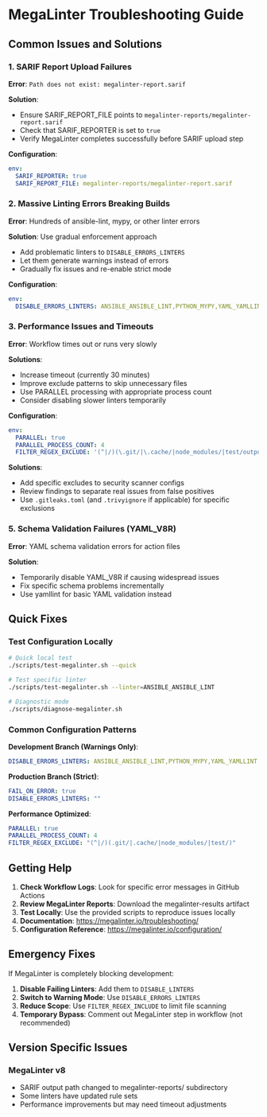 # MegaLinter Troubleshooting Guide

## Common Issues and Solutions

### 1. SARIF Report Upload Failures

**Error**: `Path does not exist: megalinter-report.sarif`

**Solution**:

- Ensure SARIF_REPORT_FILE points to `megalinter-reports/megalinter-report.sarif`
- Check that SARIF_REPORTER is set to `true`
- Verify MegaLinter completes successfully before SARIF upload step

**Configuration**:

```yaml
env:
  SARIF_REPORTER: true
  SARIF_REPORT_FILE: megalinter-reports/megalinter-report.sarif
```

### 2. Massive Linting Errors Breaking Builds

**Error**: Hundreds of ansible-lint, mypy, or other linter errors

**Solution**: Use gradual enforcement approach

- Add problematic linters to `DISABLE_ERRORS_LINTERS`
- Let them generate warnings instead of errors
- Gradually fix issues and re-enable strict mode

**Configuration**:

```yaml
env:
  DISABLE_ERRORS_LINTERS: ANSIBLE_ANSIBLE_LINT,PYTHON_MYPY,YAML_YAMLLINT
```

### 3. Performance Issues and Timeouts

**Error**: Workflow times out or runs very slowly

**Solutions**:

- Increase timeout (currently 30 minutes)
- Improve exclude patterns to skip unnecessary files
- Use PARALLEL processing with appropriate process count
- Consider disabling slower linters temporarily

**Configuration**:

```yaml
env:
  PARALLEL: true
  PARALLEL_PROCESS_COUNT: 4
  FILTER_REGEX_EXCLUDE: '(^|/)(\.git/|\.cache/|node_modules/|test/output/)'
```

**Solutions**:

- Add specific excludes to security scanner configs
- Review findings to separate real issues from false positives
- Use `.gitleaks.toml` (and `.trivyignore` if applicable) for specific exclusions

### 5. Schema Validation Failures (YAML_V8R)

**Error**: YAML schema validation errors for action files

**Solution**:

- Temporarily disable YAML_V8R if causing widespread issues
- Fix specific schema problems incrementally
- Use yamllint for basic YAML validation instead

## Quick Fixes

### Test Configuration Locally

```bash
# Quick local test
./scripts/test-megalinter.sh --quick

# Test specific linter
./scripts/test-megalinter.sh --linter=ANSIBLE_ANSIBLE_LINT

# Diagnostic mode
./scripts/diagnose-megalinter.sh
```

### Common Configuration Patterns

**Development Branch (Warnings Only)**:

```yaml
DISABLE_ERRORS_LINTERS: ANSIBLE_ANSIBLE_LINT,PYTHON_MYPY,YAML_YAMLLINT,MARKDOWN_MARKDOWNLINT
```

**Production Branch (Strict)**:

```yaml
FAIL_ON_ERROR: true
DISABLE_ERRORS_LINTERS: ""
```

**Performance Optimized**:

```yaml
PARALLEL: true
PARALLEL_PROCESS_COUNT: 4
FILTER_REGEX_EXCLUDE: "(^|/)(.git/|.cache/|node_modules/|test/)"
```

## Getting Help

1. **Check Workflow Logs**: Look for specific error messages in GitHub Actions
2. **Review MegaLinter Reports**: Download the megalinter-results artifact
3. **Test Locally**: Use the provided scripts to reproduce issues locally
4. **Documentation**: <https://megalinter.io/troubleshooting/>
5. **Configuration Reference**: <https://megalinter.io/configuration/>

## Emergency Fixes

If MegaLinter is completely blocking development:

1. **Disable Failing Linters**: Add them to `DISABLE_LINTERS`
2. **Switch to Warning Mode**: Use `DISABLE_ERRORS_LINTERS`
3. **Reduce Scope**: Use `FILTER_REGEX_INCLUDE` to limit file scanning
4. **Temporary Bypass**: Comment out MegaLinter step in workflow (not recommended)

## Version Specific Issues

### MegaLinter v8

- SARIF output path changed to megalinter-reports/ subdirectory
- Some linters have updated rule sets
- Performance improvements but may need timeout adjustments
